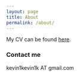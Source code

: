 ```yaml
---
layout: page
title: About
permalink: /about/
---
```


My CV can be found [here](/assets/pdf/cv.pdf).

### Contact me

kevin1kevin1k AT gmail.com
